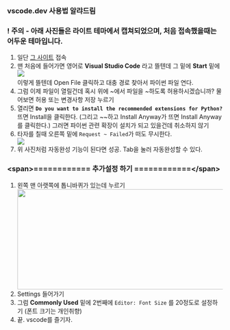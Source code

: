 ### vscode.dev 사용법 알랴드림

### ! 주의 - 아래 사진들은 라이트 테마에서 캡쳐되었으며, 처음 접속했을때는 어두운 테마입니다.

<ol>
  <li>일단 <a href="https://vscode.dev/" target="_blank">그 사이트</a> 접속</li>
  <li>
    맨 처음에 들어가면 영어로 <b>Visual Studio Code</b> 라고 뜰텐데 그 밑에 <b>Start</b> 밑에
    <br>
    <img src="https://i.imgur.com/fETlg3m.png" style="display: inline;">
  </li>
  <li style="list-style-type: none;">이렇게 뜰텐데 Open File 클릭하고 대충 경로 찾아서 파이썬 파일 연다.</li>
  <li>그럼 이제 파일이 열릴건데 혹시 위에 ~에서 파일을 ~하도록 허용하시겠습니까? 물어보면 허용 또는 변경사항 저장 누르기</li>
  <li>열리면 <b><code>Do you want to install the recommended extensions for Python?</code></b> 뜨면 Install을 클릭한다. (그리고 ~~하고 Install Anyway가 뜨면 Install Anyway를 클릭한다.) 그러면 파이썬 관련 확장이 설치가 되고 있을건데 취소하지 않기</li>
  <li>타자를 칠때 오른쪽 밑에 <code>Request ~ Failed</code>가 떠도 무시한다.</li>
  <img src="https://i.imgur.com/nHLswg7.png">
  <li>위 사진처럼 자동완성 기능이 된다면 성공. Tab을 눌러 자동완성할 수 있다.</li>
</ol>

### \<span>============ 추가설정 하기 ============\</span>

<ol>
  <li>왼쪽 맨 아랫쪽에 톱니바퀴가 있는데 누르기</li>
  <img src="https://i.imgur.com/gC2dFRa.png" width="489" height="234">
  <li>Settings 들어가기</li>
  <li>그럼 <b>Commonly Used</b> 밑에 2번째에 <code>Editor: Font Size</code> 를 20정도로 설정하기 (폰트 크기는 개인취향)</li>
  <li>끝. vscode를 즐기자.</li>
</ol>